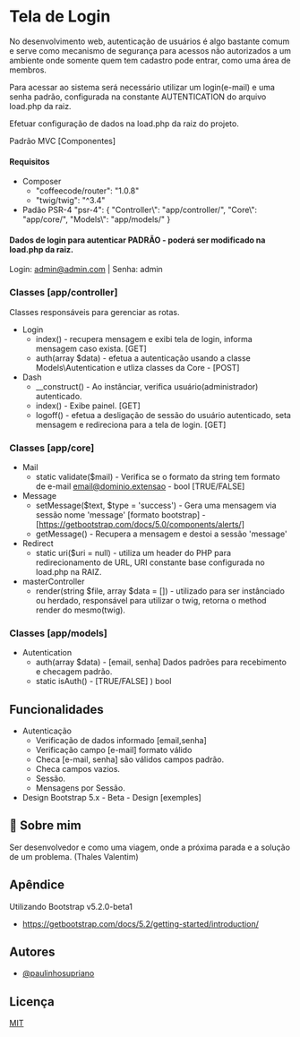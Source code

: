 # Tela de Login 
No desenvolvimento web, autenticação de usuários é algo bastante comum e serve como mecanismo de segurança para acessos não autorizados a um ambiente onde somente quem tem cadastro pode entrar, como uma área de membros. 

Para acessar ao sistema será necessário utilizar um login(e-mail) e uma senha padrão, configurada na constante AUTENTICATION do arquivo load.php da raiz.

Efetuar configuração de dados na load.php da raiz do projeto.

Padrão MVC [Componentes]
#### Requisitos
* Composer
    - "coffeecode/router": "1.0.8"
    - "twig/twig": "^3.4"
* Padão PSR-4
    "psr-4": {
            "Controller\\": "app/controller/",
            "Core\\": "app/core/",
            "Models\\": "app/models/"
        }


#### Dados de login para autenticar PADRÃO - poderá ser modificado na load.php da raiz.
Login: admin@admin.com | Senha: admin

### Classes [app/controller]
Classes responsáveis para gerenciar as rotas.
* Login
    - index() - recupera mensagem e exibi tela de login, informa mensagem caso exista. [GET]
    - auth(array $data) - efetua a autenticação usando a classe Models\Autentication e utliza classes da Core - [POST]
* Dash
    - __construct() - Ao instânciar, verifica usuário(administrador) autenticado.
    - index() - Exibe painel. [GET]
    - logoff() - efetua a desligação de sessão do usuário autenticado, seta mensagem e redireciona para a tela de login. [GET]

### Classes [app/core]
* Mail
    - static validate($mail) - Verifica se o formato da string tem formato de e-mail email@dominio.extensao - bool [TRUE/FALSE]
* Message
    - setMessage($text, $type = 'success') - Gera uma mensagem via sessão nome 'message' [formato bootstrap] - [https://getbootstrap.com/docs/5.0/components/alerts/]
    - getMessage() - Recupera a mensagem e destoi a sessão 'message'
* Redirect
    -  static  uri($uri = null) - utiliza um header do PHP para redirecionamento de URL, URI constante base configurada no load.php na RAIZ.
* masterController
    - render(string $file, array $data = []) - utilizado para ser instânciado ou herdado, responsável para utilizar o twig, retorna o method render do mesmo(twig).

### Classes [app/models]

* Autentication
    - auth(array $data) - [email, senha] Dados padrões para recebimento e checagem padrão.
    - static isAuth() - [TRUE/FALSE] ) bool


## Funcionalidades

- Autenticação
    - Verificação de dados informado [email,senha]
    - Verificação campo [e-mail] formato válido
    - Checa [e-mail, senha] são válidos campos padrão.
    - Checa campos vazios.
    - Sessão.
    - Mensagens por Sessão.
- Design Bootstrap 5.x - Beta - Design [exemples]


## 🚀 Sobre mim
Ser desenvolvedor e como uma viagem, onde a próxima parada e a solução de um problema.
(Thales Valentim)

## Apêndice

Utilizando Bootstrap v5.2.0-beta1
- https://getbootstrap.com/docs/5.2/getting-started/introduction/


## Autores

- [@paulinhosupriano](https://www.github.com/paulinhosupriano)


## Licença

[MIT](https://choosealicense.com/licenses/mit/)

